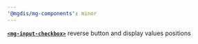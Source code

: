 ```yaml
---
'@mgdis/mg-components': minor
---
```


[**`<mg-input-checkbox>`**](./?path=/docs/molecules-inputs-mg-input-checkbox--mg-input-checkbox) reverse button and display values positions
